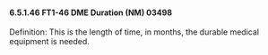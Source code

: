 #### 6.5.1.46 FT1-46 DME Duration (NM) 03498

Definition: This is the length of time, in months, the durable medical equipment is needed.
